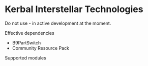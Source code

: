 Kerbal Interstellar Technologies
===============

Do not use - in active development at the moment.

Effective dependencies
  - B9PartSwitch
  - Community Resource Pack

Supported modules

